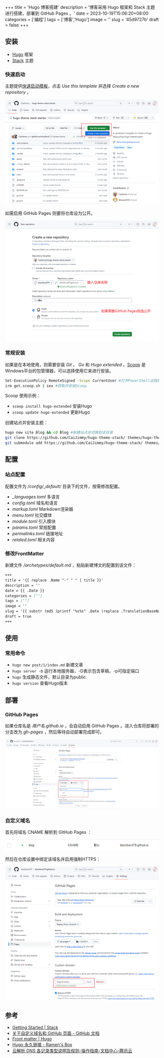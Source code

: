 +++
title = 'Hugo 博客搭建'
description = '博客采用 Hugo 框架和 Stack 主题进行搭建，部署到 GitHub Pages 。'
date = 2023-10-19T15:06:20+08:00
categories = ['编程']
tags = ['博客','Hugo']
image = ''
slug = '45d9727b'
draft = false
+++

## 安装

- [Hugo](https://gohugo.io/) 框架
- [Stack](https://github.com/CaiJimmy/hugo-theme-stack) 主题

### 快速启动

主题提供[快速启动模板](https://github.com/CaiJimmy/hugo-theme-stack-starter)，点击 *Use this template* 并选择 *Create a new repository* 。

![使用模板](use-template.png)

如需启用 GitHub Pages 则要将仓库设为公开。

![创建仓库](create-repository.png)

### 常规安装

如果是在本地使用，则需要安装 *Git* 、 *Go* 和 *Hugo extended*  。[Scoop](https://scoop.sh/) 是Windows平台的包管理器，可以选择使用它来进行安装。

```bash
Set-ExecutionPolicy RemoteSigned -Scope CurrentUser #打开PowerShell远程权限
irm get.scoop.sh | iex #获取并安装Scoop
```

Scoop 使用示例：

- `scoop install hugo-extended` 安装Hugo
- `scoop update hugo-extended` 更新Hugo

创建站点并安装主题：

```bash
hugo new site Blog && cd Blog #新建站点并切换到该目录
git clone https://github.com/CaiJimmy/hugo-theme-stack/ themes/hugo-theme-stack #将主题下载到本地
git submodule add https://github.com/CaiJimmy/hugo-theme-stack/ themes/hugo-theme-stack #设置主题为Git子模块
```

## 配置

### 站点配置

配置文件为 */config/_default/* 目录下的文件，按需修改配置。

- *_languages.toml* 多语言
- *config.toml* 域名和语言
- *markup.toml* Markdown渲染器
- *menu.toml* 社交媒体
- *module.toml* 引入模块
- *params.toml* 常规配置
- *permalinks.toml* 链接地址
- *related.toml* 相关内容

### 修改FrontMatter

新建文件 */archetypes/default.md* ，粘贴新建博文的配置到该文件：    

```md
+++
title = '{{ replace .Name "-" " " | title }}'
description = ''
date = {{ .Date }}
categories = ['']
tags = ['']
image = ''
slug = '{{ substr (md5 (printf "%s%s" .Date (replace .TranslationBaseName "-" " " | title))) 4 8 }}'
draft = true
+++

```

## 使用

### 常用命令

- `hugo new post/1/index.md` 新建文章
- `hugo server -D` 运行本地服务器，-D表示包含草稿，-p可指定端口
- `hugo` 生成静态文件，默认目录为public
- `hugo version` 查看Hugo版本

## 部署

### GitHub Pages

如果仓库名是 *用户名.github.io* ，会自动启用 GitHub Pages 。进入仓库将部署的分支改为 *gh-pages* ，然后等待自动部署完成即可。

![修改分支](change-branch.png)

### 自定义域名

首先将域名 CNAME 解析到 GitHub Pages ：

![解析域名](cname-domain.png)

然后在仓库设置中绑定该域名并启用强制HTTPS：

![绑定域名](custom-success.png)

## 参考

- [Getting Started | Stack](https://stack.jimmycai.com/guide/getting-started)
- [关于自定义域名和 GitHub 页面 - GitHub 文档](https://docs.github.com/zh/pages/configuring-a-custom-domain-for-your-github-pages-site/about-custom-domains-and-github-pages)
- [Front matter | Hugo](https://gohugo.io/content-management/front-matter/)
- [Hugo 永久链接 - Ramen's Box](https://blog.lxdlam.com/post/9cc3283b/)
- [云解析 DNS 各记录类型说明及规则-操作指南-文档中心-腾讯云](https://cloud.tencent.com/document/product/302/38661)
